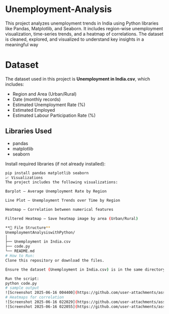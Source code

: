 # Unemployment-Analysis
This project analyzes unemployment trends in India using Python libraries like Pandas, Matplotlib, and Seaborn. It includes region-wise unemployment visualization, time-series trends, and a heatmap of correlations. The dataset is cleaned, explored, and visualized to understand key insights in a meaningful way


# Dataset

The dataset used in this project is **Unemployment in India.csv**, which includes:

- Region and Area (Urban/Rural)
- Date (monthly records)
- Estimated Unemployment Rate (%)
- Estimated Employed
- Estimated Labour Participation Rate (%)

## Libraries Used

- pandas
- matplotlib
- seaborn

Install required libraries (if not already installed):

```bash
pip install pandas matplotlib seaborn
📈 Visualizations
The project includes the following visualizations:

Barplot — Average Unemployment Rate by Region

Line Plot — Unemployment Trends over Time by Region

Heatmap — Correlation between numerical features

Filtered Heatmap — Save heatmap image by area (Urban/Rural)

**📂 File Structure**
UnemploymentAnalysiswithPython/
│
├── Unemployment in India.csv
├── code.py
└── README.md
# How to Run:
Clone this repository or download the files.

Ensure the dataset (Unemployment in India.csv) is in the same directory as the script.

Run the script:
python code.py
# sample output
![Screenshot 2025-06-16 004400](https://github.com/user-attachments/assets/89280ce9-c5e1-4d1c-ad58-0cef75fbe6b3)
# Heatmaps for correlation
![Screenshot 2025-06-16 022029](https://github.com/user-attachments/assets/aa4023a1-a492-4b46-a6dc-527884f16fba)
![Screenshot 2025-06-16 022055](https://github.com/user-attachments/assets/2abde0be-62be-47d4-8612-d02c44165e8f)

